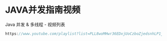# JAVA并发指南视频

Java 并发 & 多线程 - 视频列表

```java
https://www.youtube.com/playlist?list=PLL8woMHwr36EDxjUoCzboZjedsnhLP1j4
```

